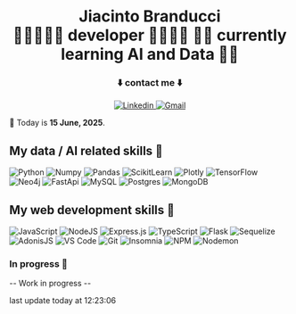 <h1 align="center">
  <span>Jiacinto Branducci</span><br>
  <span>🧞‍♂️🧑🏻‍💻 developer 🧑🏻‍💻🧚</span>
  <span> 👨‍💻 currently learning AI and Data 💆‍♂️ </span>
</h1>

<div align="center">
  <h3>⬇️ contact me ⬇️ </h3>
  <a href="https://www.linkedin.com/in/jiacinto-branducci/">
      <img src="https://img.shields.io/badge/LinkedIn-0077B5?style=for-the-badge&logo=linkedin&logoColor=white" alt="Linkedin" />
  </a>
  <a href="mailto:j.branducci.pro@gmail.com?subject=Demande%20de%20contact%20via%20GitHub">
      <img src="https://img.shields.io/badge/Gmail-EA4336?style=for-the-badge&logo=gmail&logoColor=white" alt="Gmail" />
  </a>
</div>

<p> 📅 Today is <b>15 June, 2025</b>.</p>

## My data / AI related skills 🤖
![Python](https://img.shields.io/badge/python-3670A0?style=for-the-badge&logo=python&logoColor=ffdd54)
![Numpy](https://img.shields.io/badge/Numpy-777BB4?style=for-the-badge&logo=numpy&logoColor=white)
![Pandas](https://img.shields.io/badge/Pandas-2C2D72?style=for-the-badge&logo=pandas&logoColor=white)
![ScikitLearn](https://img.shields.io/badge/scikit_learn-F7931E?style=for-the-badge&logo=scikit-learn&logoColor=white)
![Plotly](https://img.shields.io/badge/Plotly-239120?style=for-the-badge&logo=plotly&logoColor=white)
![TensorFlow](https://img.shields.io/badge/TensorFlow-FF6F00?style=for-the-badge&logo=tensorflow&logoColor=white)
![Neo4j](https://img.shields.io/badge/Neo4j-018bff?style=for-the-badge&logo=neo4j&logoColor=white)
![FastApi](https://img.shields.io/badge/fastapi-109989?style=for-the-badge&logo=FASTAPI&logoColor=white)
![MySQL](https://img.shields.io/badge/mysql-%2300f.svg?style=for-the-badge&logo=mysql&logoColor=white)
![Postgres](https://img.shields.io/badge/postgres-%23316192.svg?style=for-the-badge&logo=postgresql&logoColor=white)
![MongoDB](https://img.shields.io/badge/mongodb-%234ea94b.svg?style=for-the-badge&logo=mongodb&logoColor=white)


## My web development skills 🚀
![JavaScript](https://img.shields.io/badge/javascript-%23F7DF1E.svg?style=for-the-badge&logo=javascript&logoColor=black)
![NodeJS](https://img.shields.io/badge/node_js-%23339933.svg?style=for-the-badge&logo=node.js&logoColor=white)
![Express.js](https://img.shields.io/badge/express.js-%23404d59.svg?style=for-the-badge&logo=express&logoColor=%2361DAFB)
![TypeScript](https://img.shields.io/badge/typescript-%233178C6.svg?style=for-the-badge&logo=typescript&logoColor=white)
![Flask](https://img.shields.io/badge/Flask-000000?style=for-the-badge&logo=flask&logoColor=white)
![Sequelize](https://img.shields.io/badge/Sequelize-52B0E7?style=for-the-badge&logo=Sequelize&logoColor=white)
![AdonisJS](https://img.shields.io/badge/adonisjs-%23220052.svg?style=for-the-badge&logo=adonisjs&logoColor=white)
![VS Code](https://img.shields.io/badge/visual_studio_code-%23007ACC.svg?style=for-the-badge&logo=visual-studio-code&logoColor=white)
![Git](https://img.shields.io/badge/git-%23F05032.svg?style=for-the-badge&logo=git&logoColor=white)
![Insomnia](https://img.shields.io/badge/insomia-%234000BF.svg?style=for-the-badge&logo=insomnia&logoColor=white)
![NPM](https://img.shields.io/badge/NPM-%23CB3837.svg?style=for-the-badge&logo=npm&logoColor=white)
![Nodemon](https://img.shields.io/badge/NODEMON-%23323330.svg?style=for-the-badge&logo=nodemon&logoColor=%BBDEAD)



### In progress 🚰


-- Work in progress --

last update today at 12:23:06 
